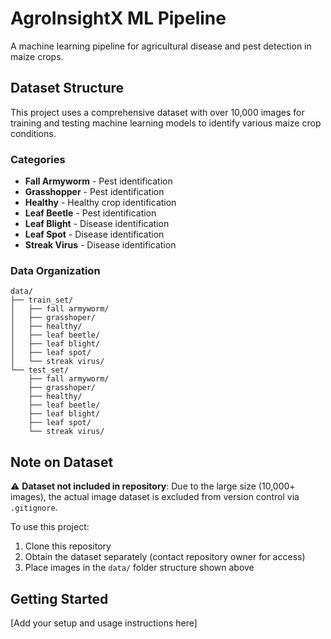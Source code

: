 # AgroInsightX ML Pipeline

A machine learning pipeline for agricultural disease and pest detection in maize crops.

## Dataset Structure

This project uses a comprehensive dataset with over 10,000 images for training and testing machine learning models to identify various maize crop conditions.

### Categories
- **Fall Armyworm** - Pest identification
- **Grasshopper** - Pest identification  
- **Healthy** - Healthy crop identification
- **Leaf Beetle** - Pest identification
- **Leaf Blight** - Disease identification
- **Leaf Spot** - Disease identification
- **Streak Virus** - Disease identification

### Data Organization
```
data/
├── train_set/
│   ├── fall armyworm/
│   ├── grasshoper/
│   ├── healthy/
│   ├── leaf beetle/
│   ├── leaf blight/
│   ├── leaf spot/
│   └── streak virus/
└── test_set/
    ├── fall armyworm/
    ├── grasshoper/
    ├── healthy/
    ├── leaf beetle/
    ├── leaf blight/
    ├── leaf spot/
    └── streak virus/
```

## Note on Dataset

⚠️ **Dataset not included in repository**: Due to the large size (10,000+ images), the actual image dataset is excluded from version control via `.gitignore`. 

To use this project:
1. Clone this repository
2. Obtain the dataset separately (contact repository owner for access)
3. Place images in the `data/` folder structure shown above

## Getting Started

[Add your setup and usage instructions here]